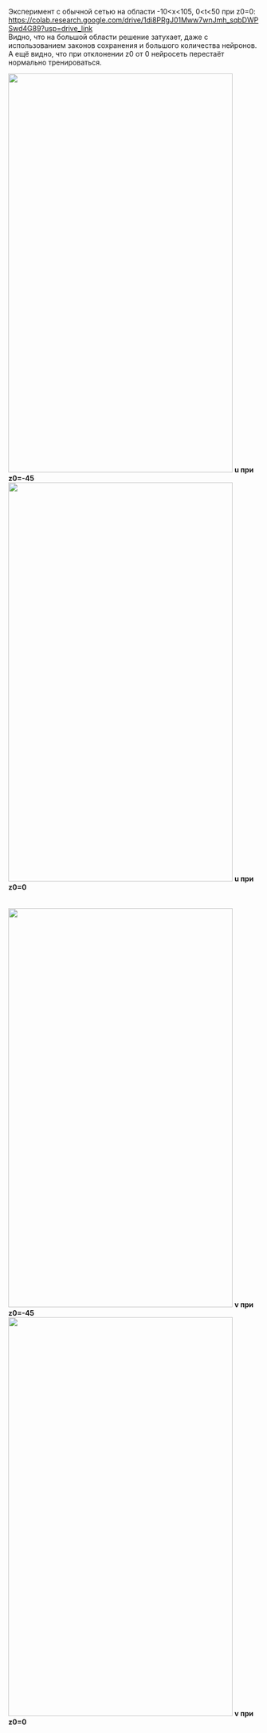Эксперимент с обычной сетью на области -10<x<105, 0<t<50 при z0=0: https://colab.research.google.com/drive/1di8PRgJ01Mww7wnJmh_sqbDWPSwd4G89?usp=drive_link  
Видно, что на большой области решение затухает, даже с использованием законов сохранения и большого количества нейронов. А ещё видно, что при отклонении z0 от 0 нейросеть перестаёт нормально тренироваться.

<img src="https://github.com/mikhakuv/PINNs/blob/main/exp1_results_u_0.PNG" width="450" height="800"> <b>u при z0=-45</b>
<img src="https://github.com/mikhakuv/PINNs/blob/main/exp1_results_u_1.PNG" width="450" height="800"> <b>u при z0=0</b>
\
\
\
<img src="https://github.com/mikhakuv/PINNs/blob/main/exp1_results_v_0.PNG" width="450" height="800"> <b>v при z0=-45</b>
<img src="https://github.com/mikhakuv/PINNs/blob/main/exp1_results_v_1.PNG" width="450" height="800"> <b>v при z0=0</b>
